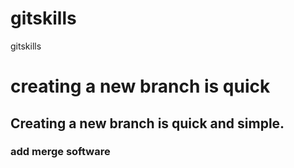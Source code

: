 # gitskills
gitskills
# creating a new branch is quick
## Creating a new branch is quick and simple.

### add merge software
